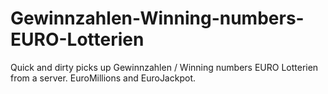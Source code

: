 # Gewinnzahlen-Winning-numbers-EURO-Lotterien

Quick and dirty 
picks up Gewinnzahlen / Winning numbers EURO Lotterien from a server.
EuroMillions and EuroJackpot.
